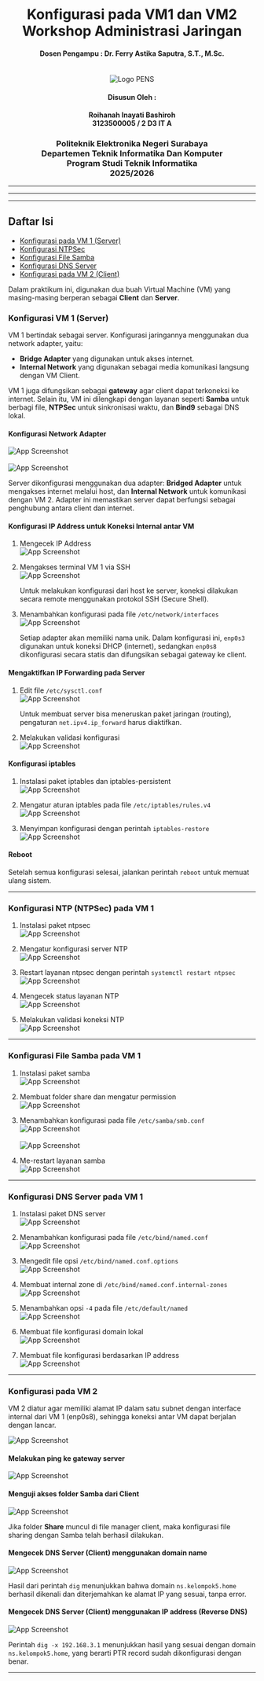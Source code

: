 <div align="center">
    <h1 style="text-align: center;font-weight: bold">Konfigurasi pada VM1 dan VM2<br>Workshop Administrasi Jaringan</h1>
    <h4 style="text-align: center;">Dosen Pengampu : Dr. Ferry Astika Saputra, S.T., M.Sc.</h4>
</div>
<br />
<div align="center">
    <img src="Assets/Logo_PENS.png" alt="Logo PENS">
    <h4 style="text-align: center;">Disusun Oleh : </h4>
    <p style="text-align: center;">
        <strong>Roihanah Inayati Bashiroh</strong><br>
        <strong>3123500005 / 2 D3 IT A</strong><br>
    </p>

<h3>Politeknik Elektronika Negeri Surabaya<br>Departemen Teknik
Informatika Dan Komputer<br>Program Studi Teknik Informatika<br>2025/2026</h3>
    <hr>
    <hr>
</div>

---

## Daftar Isi

- [Konfigurasi pada VM 1 (Server)](#konfigurasi-vm-1)  
- [Konfigurasi NTPSec](#konfigurasi-ntpsec-vm-1)  
- [Konfigurasi File Samba](#konfigurasi-samba-vm-1)  
- [Konfigurasi DNS Server](#konfigurasi-dns-server-vm-1)  
- [Konfigurasi pada VM 2 (Client)](#konfigurasi-vm-2)   

Dalam praktikum ini, digunakan dua buah Virtual Machine (VM) yang masing-masing berperan sebagai **Client** dan **Server**.

### Konfigurasi VM 1 (Server)

VM 1 bertindak sebagai server. Konfigurasi jaringannya menggunakan dua network adapter, yaitu:

- **Bridge Adapter** yang digunakan untuk akses internet.  
- **Internal Network** yang digunakan sebagai media komunikasi langsung dengan VM Client.

VM 1 juga difungsikan sebagai **gateway** agar client dapat terkoneksi ke internet. Selain itu, VM ini dilengkapi dengan layanan seperti **Samba** untuk berbagi file, **NTPSec** untuk sinkronisasi waktu, dan **Bind9** sebagai DNS lokal.

#### Konfigurasi Network Adapter

![App Screenshot](Assets/no1.jpg)<br>  
![App Screenshot](Assets/no2.jpg)<br> 

Server dikonfigurasi menggunakan dua adapter: **Bridged Adapter** untuk mengakses internet melalui host, dan **Internal Network** untuk komunikasi dengan VM 2. Adapter ini memastikan server dapat berfungsi sebagai penghubung antara client dan internet.

#### Konfigurasi IP Address untuk Koneksi Internal antar VM

1. Mengecek IP Address  
   ![App Screenshot](Assets/no3.jpg)<br> 

2. Mengakses terminal VM 1 via SSH  
   ![App Screenshot](Assets/no4.jpg)<br> 

   Untuk melakukan konfigurasi dari host ke server, koneksi dilakukan secara remote menggunakan protokol SSH (Secure Shell).

3. Menambahkan konfigurasi pada file `/etc/network/interfaces`  
   ![App Screenshot](Assets/no5.jpg)<br> 

   Setiap adapter akan memiliki nama unik. Dalam konfigurasi ini, `enp0s3` digunakan untuk koneksi DHCP (internet), sedangkan `enp0s8` dikonfigurasi secara statis dan difungsikan sebagai gateway ke client.

#### Mengaktifkan IP Forwarding pada Server

1. Edit file `/etc/sysctl.conf`  
   ![App Screenshot](Assets/no6.jpg)<br> 

   Untuk membuat server bisa meneruskan paket jaringan (routing), pengaturan `net.ipv4.ip_forward` harus diaktifkan.

2. Melakukan validasi konfigurasi  
   ![App Screenshot](Assets/no7.jpg)<br> 

#### Konfigurasi iptables

1. Instalasi paket iptables dan iptables-persistent  
   ![App Screenshot](Assets/no8.jpg)<br> 

2. Mengatur aturan iptables pada file `/etc/iptables/rules.v4`  
   ![App Screenshot](Assets/no9.jpg)<br> 

3. Menyimpan konfigurasi dengan perintah `iptables-restore`  
   ![App Screenshot](Assets/no10.jpg)<br> 

#### Reboot

Setelah semua konfigurasi selesai, jalankan perintah `reboot` untuk memuat ulang sistem.

---

### Konfigurasi NTP (NTPSec) pada VM 1

1. Instalasi paket ntpsec  
   ![App Screenshot](Assets/no11.jpg)<br> 

2. Mengatur konfigurasi server NTP  
   ![App Screenshot](Assets/no12.jpg)<br> 

3. Restart layanan ntpsec dengan perintah `systemctl restart ntpsec`  
   ![App Screenshot](Assets/no13.jpg)<br> 

4. Mengecek status layanan NTP  
   ![App Screenshot](Assets/no14.jpg)<br> 

5. Melakukan validasi koneksi NTP  
   ![App Screenshot](Assets/no15.jpg)<br> 

---

### Konfigurasi File Samba pada VM 1

1. Instalasi paket samba  
   ![App Screenshot](Assets/no16.jpg)<br> 

2. Membuat folder share dan mengatur permission  
   ![App Screenshot](Assets/no17.jpg)<br> 

3. Menambahkan konfigurasi pada file `/etc/samba/smb.conf`  
   ![App Screenshot](Assets/no18.jpg)<br>   
   ![App Screenshot](Assets/no32.jpg)<br> 

4. Me-restart layanan samba  
   ![App Screenshot](Assets/no19.jpg)<br> 

---

### Konfigurasi DNS Server pada VM 1 

1. Instalasi paket DNS server  
   ![App Screenshot](Assets/no20.jpg)<br> 

2. Menambahkan konfigurasi pada file `/etc/bind/named.conf`  
   ![App Screenshot](Assets/no21.jpg)<br> 

3. Mengedit file opsi `/etc/bind/named.conf.options`  
   ![App Screenshot](Assets/no22.jpg)<br> 

4. Membuat internal zone di `/etc/bind/named.conf.internal-zones`  
   ![App Screenshot](Assets/no23.jpg)<br> 

5. Menambahkan opsi `-4` pada file `/etc/default/named`  
   ![App Screenshot](Assets/no24.jpg)<br> 

6. Membuat file konfigurasi domain lokal  
   ![App Screenshot](Assets/no25.jpg)<br> 

7. Membuat file konfigurasi berdasarkan IP address  
   ![App Screenshot](Assets/no26.jpg)<br> 

---

### Konfigurasi pada VM 2

VM 2 diatur agar memiliki alamat IP dalam satu subnet dengan interface internal dari VM 1 (enp0s8), sehingga koneksi antar VM dapat berjalan dengan lancar.

![App Screenshot](Assets/no27.jpg)<br> 

#### Melakukan ping ke gateway server

![App Screenshot](Assets/no28.jpg)<br> 

#### Menguji akses folder Samba dari Client

![App Screenshot](Assets/no29.jpg)<br> 

Jika folder **Share** muncul di file manager client, maka konfigurasi file sharing dengan Samba telah berhasil dilakukan.

#### Mengecek DNS Server (Client) menggunakan domain name

![App Screenshot](Assets/no30.jpg)<br>

Hasil dari perintah `dig` menunjukkan bahwa domain `ns.kelompok5.home` berhasil dikenali dan diterjemahkan ke alamat IP yang sesuai, tanpa error.

#### Mengecek DNS Server (Client) menggunakan IP address (Reverse DNS)

![App Screenshot](Assets/no31.jpg)<br>

Perintah `dig -x 192.168.3.1` menunjukkan hasil yang sesuai dengan domain `ns.kelompok5.home`, yang berarti PTR record sudah dikonfigurasi dengan benar.

---

